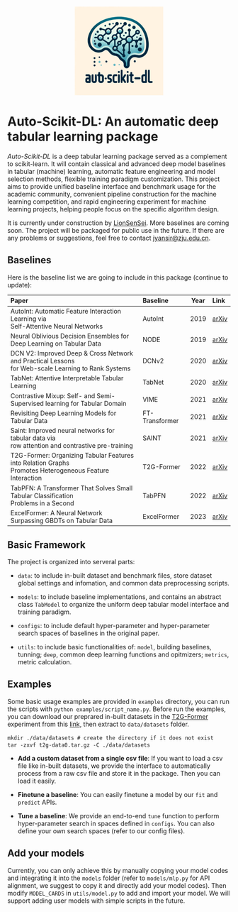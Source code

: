 <div align="center"><img src="./image/auto_skdl-logo.png" width="200"/></div>

# Auto-Scikit-DL: An automatic deep tabular learning package

*Auto-Scikit-DL* is a deep tabular learning package served as a complement to scikit-learn. It will contain classical and advanced deep model baselines in tabular (machine) learning, automatic feature engineering and model selection methods, flexible training paradigm customization. This project aims to provide unified baseline interface and benchmark usage for the academic community, convenient pipeline construction for the machine learning competition, and rapid engineering experiment for machine learning projects, helping people focus on the specific algorithm design.

It is currently under construction by [LionSenSei](https://github.com/jyansir). More baselines are coming soon. The project will be packaged for public use in the future. If there are any problems or suggestions, feel free to contact [jyansir@zju.edu.cn]().


## Baselines

Here is the baseline list we are going to include in this package (continue to update):

| Paper                                                          | Baseline | Year  | Link |
| :------------------------------------------------------------- | :------- | :---: | :--- |
| AutoInt: Automatic Feature Interaction Learning via<br> Self-Attentive Neural Networks | AutoInt | 2019 | [arXiv](https://arxiv.org/abs/1810.11921) |
| Neural Oblivious Decision Ensembles for Deep Learning on Tabular Data | NODE | 2019 | [arXiv](https://arxiv.org/abs/1909.06312) |
| DCN V2: Improved Deep & Cross Network and Practical Lessons<br> for Web-scale Learning to Rank Systems | DCNv2 | 2020 | [arXiv](https://arxiv.org/abs/2008.13535) |
| TabNet: Attentive Interpretable Tabular Learning | TabNet | 2020 | [arXiv](https://arxiv.org/abs/1908.07442) |
| Contrastive Mixup: Self- and Semi-Supervised learning for Tabular Domain | VIME | 2021 | [arXiv](https://arxiv.org/abs/2108.12296) |
| Revisiting Deep Learning Models for Tabular Data | FT-Transformer | 2021 | [arXiv](https://arxiv.org/abs/2106.11959) |
| Saint: Improved neural networks for tabular data via<br> row attention and contrastive pre-training | SAINT | 2021 | [arXiv](https://arxiv.org/abs/2106.01342) |
| T2G-Former: Organizing Tabular Features into Relation Graphs<br> Promotes Heterogeneous Feature Interaction | T2G-Former | 2022 | [arXiv](https://arxiv.org/abs/2211.16887) |
| TabPFN: A Transformer That Solves Small Tabular Classification<br> Problems in a Second | TabPFN | 2022 | [arXiv](https://arxiv.org/abs/2207.01848) |
| ExcelFormer: A Neural Network Surpassing GBDTs on Tabular Data | ExcelFormer | 2023 | [arXiv](https://arxiv.org/abs/2301.02819) |


## Basic Framework

The project is organized into serveral parts:

- `data`: to include in-built dataset and benchmark files, store dataset global settings and infomation, and common data preprocessing scripts.

- `models`: to include baseline implementations, and contains an abstract class `TabModel` to organize the uniform deep tabular model interface and training paradigm.

- `configs`: to include default hyper-parameter and hyper-parameter search spaces of baselines in the original paper.

- `utils`: to include basic functionalities of: `model`, building baselines, tunning; `deep`, common deep learning functions and opitmizers; `metrics`, metric calculation.

## Examples

Some basic usage examples are provided in `examples` directory, you can run the scripts with `python examples/script_name.py`. Before run the examples, you can download our preprared in-built datasets in the [T2G-Former](https://arxiv.org/abs/2211.16887) experiment from this [link](https://drive.google.com/uc?export=download&id=1dIp78bZo0I0TJATmZKzBhrbZxFVzJYLR), then extract to `data/datasets` folder.

```
mkdir ./data/datasets # create the directory if it does not exist
tar -zxvf t2g-data0.tar.gz -C ./data/datasets
```

- **Add a custom dataset from a single csv file**: If you want to load a csv file like in-built datasets, we provide the interface to automatically process from a raw csv file and store it in the package. Then you can load it easily.

- **Finetune a baseline**: You can easily finetune a model by our `fit` and `predict` APIs.

- **Tune a baseline**: We provide an end-to-end `tune` function to perform hyper-parameter search in spaces defined in `configs`. You can also define your own search spaces (refer to our config files).

## Add your models

Currently, you can only achieve this by manually copying your model codes and integrating it into the `models` folder (refer to `models/mlp.py` for API alignment, we suggest to copy it and directly add your model codes). Then modify `MODEL_CARDS` in `utils/model.py` to add and import your model. We will support adding user models with simple scripts in the future.

